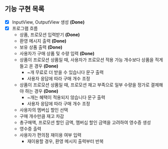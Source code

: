 ## 기능 구현 목록

- [X] InputView, OutputView 생성 **(Done)**
- [X] 프로그램 흐름
    - 상품, 프로모션 입력받기 **(Done)**
    - 환영 메시지 출력 **(Done)**
    - 보유 상품 출력 **(Done)**
    - 사용자가 구매 상품 및 수량 입력 **(Done)**
    - 상품이 프로모션 상품일 때, 사용자가 프로모션 적용 가능 개수보다 상품을 적게 들고 온 경우 **(Done)**
        - ~개 무료로 더 받을 수 있습니다 문구 출력
        - 사용자 응답에 따라 구매 개수 조정
    - 상품이 프로모션 상품일 때, 프로모션 재고 부족으로 일부 수량을 정가로 결제해야 하는 경우 **(Done)**
        - ~개는 혜택이 적용되지 않습니다 문구 출력
        - 사용자 응답에 따라 구매 개수 조정
    - 사용자의 멤버십 할인 선택
    - 구매 개수만큼 재고 차감
    - 총구매액, 프로모션 할인 금액, 멤버십 할인 금액을 고려하여 영수증 생성
    - 영수증 출력
    - 사용자가 편의점 재이용 여부 입력
        - 재이용할 경우, 환영 메시지 출력부터 반복
